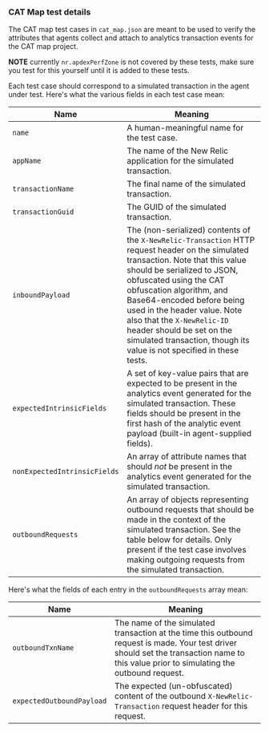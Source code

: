 ### CAT Map test details

The CAT map test cases in `cat_map.json` are meant to be used to verify the
attributes that agents collect and attach to analytics transaction events for
the CAT map project.

**NOTE** currently `nr.apdexPerfZone` is not covered by these tests, make sure you test for this yourself until it is added to these tests.

Each test case should correspond to a simulated transaction in the agent under
test. Here's what the various fields in each test case mean:

| Name                         | Meaning                                                                                                                                                                                                                                                                                                                                                                                                              |
| ---------------------------- | -------------------------------------------------------------------------------------------------------------------------------------------------------------------------------------------------------------------------------------------------------------------------------------------------------------------------------------------------------------------------------------------------------------------- |
| `name`                       | A human-meaningful name for the test case.                                                                                                                                                                                                                                                                                                                                                                           |
| `appName`                    | The name of the New Relic application for the simulated transaction.                                                                                                                                                                                                                                                                                                                                                 |
| `transactionName`            | The final name of the simulated transaction.                                                                                                                                                                                                                                                                                                                                                                         |
| `transactionGuid`            | The GUID of the simulated transaction.                                                                                                                                                                                                                                                                                                                                                                               |
| `inboundPayload`             | The (non-serialized) contents of the `X-NewRelic-Transaction` HTTP request header on the simulated transaction. Note that this value should be serialized to JSON, obfuscated using the CAT obfuscation algorithm, and Base64-encoded before being used in the header value. Note also that the `X-NewRelic-ID` header should be set on the simulated transaction, though its value is not specified in these tests. |
| `expectedIntrinsicFields`    | A set of key-value pairs that are expected to be present in the analytics event generated for the simulated transaction. These fields should be present in the first hash of the analytic event payload (built-in agent-supplied fields).                                                                                                                                                                            |
| `nonExpectedIntrinsicFields` | An array of attribute names that should _not_ be present in the analytics event generated for the simulated transaction.                                                                                                                                                                                                                                                                                             |
| `outboundRequests`           | An array of objects representing outbound requests that should be made in the context of the simulated transaction. See the table below for details. Only present if the test case involves making outgoing requests from the simulated transaction.                                                                                                                                                                 |

Here's what the fields of each entry in the `outboundRequests` array mean:

| Name                      | Meaning                                                                                                                                                                                   |
| ------------------------- | ----------------------------------------------------------------------------------------------------------------------------------------------------------------------------------------- |
| `outboundTxnName`         | The name of the simulated transaction at the time this outbound request is made. Your test driver should set the transaction name to this value prior to simulating the outbound request. |
| `expectedOutboundPayload` | The expected (un-obfuscated) content of the outbound `X-NewRelic-Transaction` request header for this request.                                                                            |
